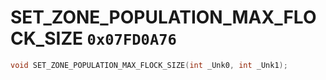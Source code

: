 # SET_ZONE_POPULATION_MAX_FLOCK_SIZE `0x07FD0A76`

```cpp
void SET_ZONE_POPULATION_MAX_FLOCK_SIZE(int _Unk0, int _Unk1);
```